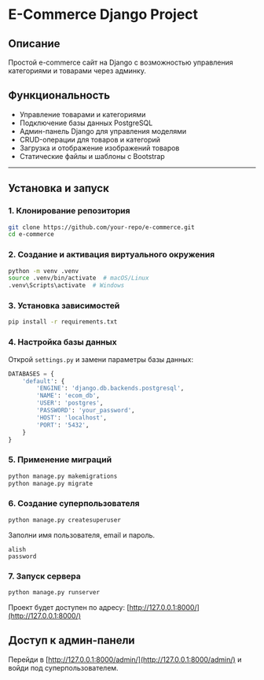 # E-Commerce Django Project

## Описание

Простой e-commerce сайт на Django с возможностью управления категориями и товарами через админку.

## Функциональность

- Управление товарами и категориями
- Подключение базы данных PostgreSQL
- Админ-панель Django для управления моделями
- CRUD-операции для товаров и категорий
- Загрузка и отображение изображений товаров
- Статические файлы и шаблоны с Bootstrap

---

## Установка и запуск

### 1. Клонирование репозитория

```bash
git clone https://github.com/your-repo/e-commerce.git
cd e-commerce
```

### 2. Создание и активация виртуального окружения

```bash
python -m venv .venv
source .venv/bin/activate  # macOS/Linux
.venv\Scripts\activate  # Windows
```

### 3. Установка зависимостей

```bash
pip install -r requirements.txt
```

### 4. Настройка базы данных

Открой `settings.py` и замени параметры базы данных:

```python
DATABASES = {
    'default': {
        'ENGINE': 'django.db.backends.postgresql',
        'NAME': 'ecom_db',
        'USER': 'postgres',
        'PASSWORD': 'your_password',
        'HOST': 'localhost',
        'PORT': '5432',
    }
}
```

### 5. Применение миграций

```bash
python manage.py makemigrations
python manage.py migrate
```

### 6. Создание суперпользователя

```bash
python manage.py createsuperuser
```

Заполни имя пользователя, email и пароль.

```
alish
password
```


### 7. Запуск сервера

```bash
python manage.py runserver
```

Проект будет доступен по адресу: [http://127.0.0.1:8000/](http://127.0.0.1:8000/)

## Доступ к админ-панели

Перейди в [http://127.0.0.1:8000/admin/](http://127.0.0.1:8000/admin/) и войди под суперпользователем.


